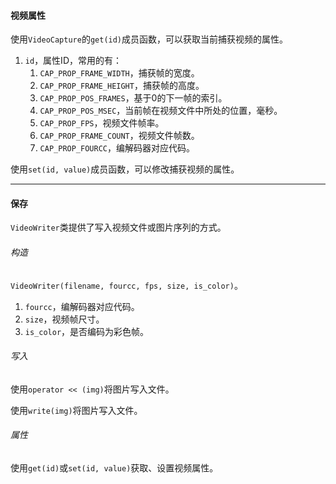 #### 视频属性

使用`VideoCapture`的`get(id)`成员函数，可以获取当前捕获视频的属性。

1. `id`，属性ID，常用的有：
   1. `CAP_PROP_FRAME_WIDTH`，捕获帧的宽度。
   2. `CAP_PROP_FRAME_HEIGHT`，捕获帧的高度。
   3. `CAP_PROP_POS_FRAMES`，基于0的下一帧的索引。
   4. `CAP_PROP_POS_MSEC`，当前帧在视频文件中所处的位置，毫秒。
   5. `CAP_PROP_FPS`，视频文件帧率。
   6. `CAP_PROP_FRAME_COUNT`，视频文件帧数。
   7. `CAP_PROP_FOURCC`，编解码器对应代码。

使用`set(id, value)`成员函数，可以修改捕获视频的属性。

---

#### 保存

`VideoWriter`类提供了写入视频文件或图片序列的方式。

###### 构造

`VideoWriter(filename, fourcc, fps, size, is_color)`。

1. `fourcc`，编解码器对应代码。
2. `size`，视频帧尺寸。
3. `is_color`，是否编码为彩色帧。

###### 写入

使用`operator << (img)`将图片写入文件。

使用`write(img)`将图片写入文件。

###### 属性

使用`get(id)`或`set(id, value)`获取、设置视频属性。
